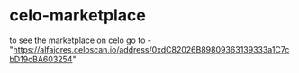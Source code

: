 # celo-marketplace

to see the marketplace on celo go to - "https://alfajores.celoscan.io/address/0xdC82026B89809363139333a1C7cbD19cBA603254"
